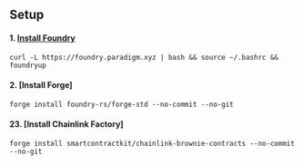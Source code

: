 ## Setup

#### 1. [Install Foundry](https://getfoundry.sh/)
`curl -L https://foundry.paradigm.xyz | bash && source ~/.bashrc && foundryup`


#### 2. [Install Forge]
`forge install foundry-rs/forge-std --no-commit --no-git`

#### 23. [Install Chainlink Factory]
`forge install smartcontractkit/chainlink-brownie-contracts --no-commit --no-git`